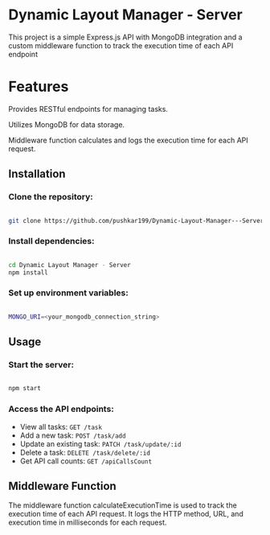 
# Dynamic Layout Manager - Server

This project is a simple Express.js API with MongoDB integration and a custom middleware function to track the execution time of each API endpoint

# Features
Provides RESTful endpoints for managing tasks.

Utilizes MongoDB for data storage.

Middleware function calculates and logs the execution time for each API request.

## Installation

### Clone the repository:

```bash

git clone https://github.com/pushkar199/Dynamic-Layout-Manager---Server.git

```

### Install dependencies:

```bash

cd Dynamic Layout Manager - Server
npm install

```

### Set up environment variables:

```bash

MONGO_URI=<your_mongodb_connection_string>

```

## Usage

### Start the server:

```bash

npm start

```

### Access the API endpoints:

- View all tasks: `GET /task`
- Add a new task: `POST /task/add`
- Update an existing task: `PATCH /task/update/:id`
- Delete a task: `DELETE /task/delete/:id`
- Get API call counts: `GET /apiCallsCount`


## Middleware Function

The middleware function calculateExecutionTime is used to track the execution time of each API request. It logs the HTTP method, URL, and execution time in milliseconds for each request.


